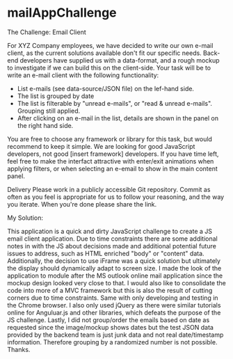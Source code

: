# mailAppChallenge

The Challenge: Email Client

For XYZ Company employees, we have decided to write our own e-mail client, as the current solutions available don't fit our specific needs. Back-end developers have supplied us with a data-format, and a rough mockup to investigate if we can build this on the client-side. Your task will be to write an e-mail client with the following functionality:

- List e-mails (see data-source/JSON file) on the lef-hand side.
- The list is grouped by date
- The list is filterable by "unread e-mails", or "read & unread e-mails". Grouping still applied.
- After clicking on an e-mail in the list, details are shown in the panel on the right hand side.

You are free to choose any framework or library for this task, but would recommend to keep it simple. We are looking for good JavaScript developers, not good [insert framework] developers. If you have time left, feel free to make the interfact attractive with enter/exit animations when applying filters, or when selecting an e-email to show in the main content panel.

Delivery
Please work in a publicly accessible Git repository. Commit as often as you feel is appropriate for us to follow your reasoning, and the way you iterate. When you're done please share the link.

My Solution:

This application is a quick and dirty JavaScript challenge to create a JS email client application. Due to time constraints there are some additional notes in with the JS about decisions made and additional potential future issues to address, such as HTML enriched "body" or "content" data. Additionally, the decision to use iFrame was a quick solution but ultimately the display should dynamically adapt to screen size. I made the look of the application to module after the MS outlook online mail application since the mockup design looked very close to that. I would also like to consolidate the code into more of a MVC framework but this is also the result of cutting corners due to time constraints. Same with only developing and testing in the Chrome browser. I also only used jQuery as there were similar tutorials online for Anguluar.js and other libraries, which defeats the purpose of the JS challenge. Lastly, I did not group/order the emails based on date as requested since the image/mockup shows dates but the test JSON data provided by the backend team is just junk data and not real date/timestamp information. Therefore grouping by a randomized number is not possible. Thanks.
